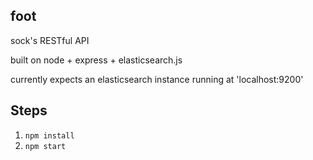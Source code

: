 ## foot

sock's RESTful API

built on node + express + elasticsearch.js

currently expects an elasticsearch instance running at 'localhost:9200'

## Steps

1. `npm install`
2. `npm start`
